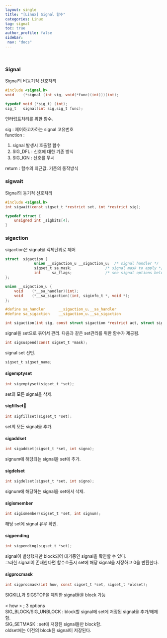 ```yaml
---
layout: single
title: "[Linux] Signal 함수"
categories: Linux
tag: signal
toc: true
author_profile: false
sidebar:
 nav: "docs"
---
```


<br>

### Signal

Signal의 비동기적 신호처리

```c
#include <signal.h>
void	(*signal (int sig, void(*func)(int)))(int);
```
```c
typedef void (*sig_t) (int);
sig_t	signal(int sig,sig_t func);
```

인터럽트처리를 위한 함수.

sig : 제어하고자하는 signal 고유번호<br>
function : <br>
1. signal 발생시 호출할 함수<br>
2. SIG_DFL : 신호에 대한 기존 방식<br>
3. SIG_IGN : 신호를 무시<br>

return : 함수의 최근값. 기존의 동작방식<br>

### sigwait

Signal의 동기적 신호처리

```c
#include <signal.h>
int	sigwait(const sigset_t *restrict set, int *restrict sig);
```

```c
typedef struct {
	unsigned int _sigbits[4];
}
```

### sigaction

sigaction은 signal을 객체단위로 제어

```c
struct  sigaction {
             union __sigaction_u __sigaction_u;  /* signal handler */
             sigset_t sa_mask;               /* signal mask to apply */
             int     sa_flags;               /* see signal options below */
};

union __sigaction_u {
	void    (*__sa_handler)(int);
	void    (*__sa_sigaction)(int, siginfo_t *, void *);
};

#define sa_handler      __sigaction_u.__sa_handler
#define sa_sigaction    __sigaction_u.__sa_sigaction

int	sigaction(int sig, const struct sigaction *restrict act, struct sigaction *restrict oact);
```

signal을 set으로 묶어서 관리.
다음과 같은 set관리를 위한 함수가 제공됨.
```c
int sigsuspend(const sigset_t *mask);
```

signal set 선언.

```c
sigset_t sigset_name;
```

#### sigemptyset
```c
int sigemptyset(sigset_t *set);
```
set의 모든 signal을 삭제.
#### sigfillset
```c
int sigfillset(sigset_t *set);
```
set의 모든 signal을 추가.
#### sigaddset
```c
int sigaddset(sigset_t *set, int signo);
```
signum에 해당되는 signal을 set에 추가.
#### sigdelset
```c
int sigdelset(sigset_t *set, int signo);
```
signum에 해당하는 signal을 set에서 삭제.
#### sigismember
```c
int sigismember(sigset_t *set, int signum);
```
해당 set에 signal 유무 확인.
#### sigpending
```c
int sigpending(sigset_t *set);
```
signal이 발생했지만 block되어 대기중인 signal을 확인할 수 있다.<br>
그러한 signal이 존재한다면 함수호출시 set에 해당 signal을 저장하고 0을 반환한다.
#### sigprocmask
```c
int sigprocmask(int how, const sigset_t *set, sigset_t *oldset);
```
SIGKILL과 SIGSTOP을 제외한 signal들을 block 가능<br><br>
< how > ; 3 options<br>
SIG_BLOCK/SIG_UNBLOCK : block할 signal에 set에 저장된 signal을 추가/해제 함.<br>
SIG_SETMASK : set에 저장된 signal들만 block함. <br>
oldset에는 이전의 block된 signal이 저장된다.<br><br><br>



